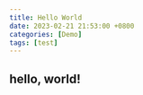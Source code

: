 ```yaml
---
title: Hello World
date: 2023-02-21 21:53:00 +0800
categories: [Demo]
tags: [test]
---
```


## hello, world!
